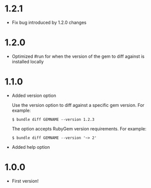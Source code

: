 # 1.2.1

* Fix bug introduced by 1.2.0 changes


# 1.2.0

* Optimized #run for when the version of the gem to diff against is installed locally


# 1.1.0

* Added version option

  Use the version option to diff against a specific gem version. For example:

      $ bundle diff GEMNAME --version 1.2.3

  The option accepts RubyGem version requirements. For example:

      $ bundle diff GEMNAME --version '~> 2'

* Added help option


# 1.0.0

* First version!
